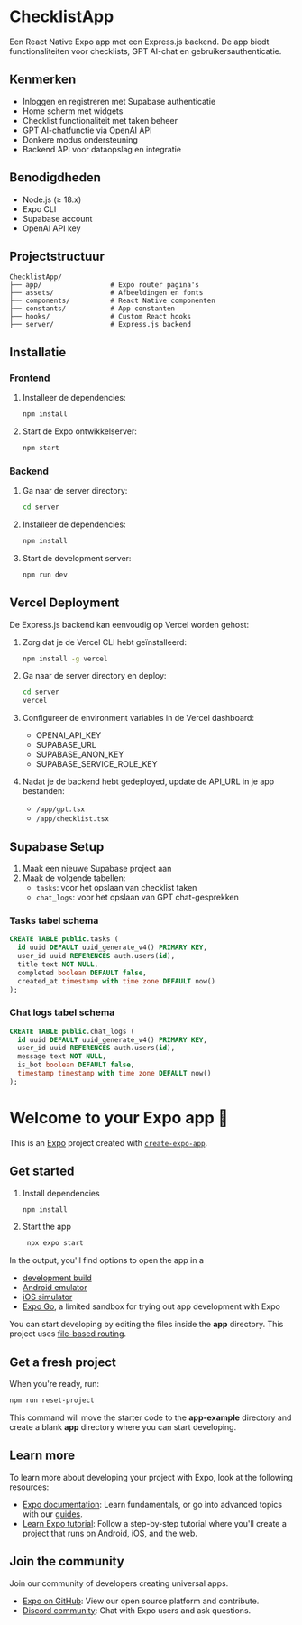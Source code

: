 # ChecklistApp

Een React Native Expo app met een Express.js backend. De app biedt functionaliteiten voor checklists, GPT AI-chat en gebruikersauthenticatie.

## Kenmerken

- Inloggen en registreren met Supabase authenticatie
- Home scherm met widgets
- Checklist functionaliteit met taken beheer
- GPT AI-chatfunctie via OpenAI API
- Donkere modus ondersteuning
- Backend API voor dataopslag en integratie

## Benodigdheden

- Node.js (≥ 18.x)
- Expo CLI
- Supabase account
- OpenAI API key

## Projectstructuur

```
ChecklistApp/
├── app/                 # Expo router pagina's
├── assets/              # Afbeeldingen en fonts
├── components/          # React Native componenten
├── constants/           # App constanten
├── hooks/               # Custom React hooks
├── server/              # Express.js backend
```

## Installatie

### Frontend

1. Installeer de dependencies:
   ```bash
   npm install
   ```

2. Start de Expo ontwikkelserver:
   ```bash
   npm start
   ```

### Backend

1. Ga naar de server directory:
   ```bash
   cd server
   ```

2. Installeer de dependencies:
   ```bash
   npm install
   ```

3. Start de development server:
   ```bash
   npm run dev
   ```

## Vercel Deployment

De Express.js backend kan eenvoudig op Vercel worden gehost:

1. Zorg dat je de Vercel CLI hebt geïnstalleerd:
   ```bash
   npm install -g vercel
   ```

2. Ga naar de server directory en deploy:
   ```bash
   cd server
   vercel
   ```

3. Configureer de environment variables in de Vercel dashboard:
   - OPENAI_API_KEY
   - SUPABASE_URL
   - SUPABASE_ANON_KEY
   - SUPABASE_SERVICE_ROLE_KEY

4. Nadat je de backend hebt gedeployed, update de API_URL in je app bestanden:
   - `/app/gpt.tsx`
   - `/app/checklist.tsx`

## Supabase Setup

1. Maak een nieuwe Supabase project aan
2. Maak de volgende tabellen:
   - `tasks`: voor het opslaan van checklist taken
   - `chat_logs`: voor het opslaan van GPT chat-gesprekken

### Tasks tabel schema
```sql
CREATE TABLE public.tasks (
  id uuid DEFAULT uuid_generate_v4() PRIMARY KEY,
  user_id uuid REFERENCES auth.users(id),
  title text NOT NULL,
  completed boolean DEFAULT false,
  created_at timestamp with time zone DEFAULT now()
);
```

### Chat logs tabel schema
```sql
CREATE TABLE public.chat_logs (
  id uuid DEFAULT uuid_generate_v4() PRIMARY KEY,
  user_id uuid REFERENCES auth.users(id),
  message text NOT NULL,
  is_bot boolean DEFAULT false,
  timestamp timestamp with time zone DEFAULT now()
);
```

# Welcome to your Expo app 👋

This is an [Expo](https://expo.dev) project created with [`create-expo-app`](https://www.npmjs.com/package/create-expo-app).

## Get started

1. Install dependencies

   ```bash
   npm install
   ```

2. Start the app

   ```bash
    npx expo start
   ```

In the output, you'll find options to open the app in a

- [development build](https://docs.expo.dev/develop/development-builds/introduction/)
- [Android emulator](https://docs.expo.dev/workflow/android-studio-emulator/)
- [iOS simulator](https://docs.expo.dev/workflow/ios-simulator/)
- [Expo Go](https://expo.dev/go), a limited sandbox for trying out app development with Expo

You can start developing by editing the files inside the **app** directory. This project uses [file-based routing](https://docs.expo.dev/router/introduction).

## Get a fresh project

When you're ready, run:

```bash
npm run reset-project
```

This command will move the starter code to the **app-example** directory and create a blank **app** directory where you can start developing.

## Learn more

To learn more about developing your project with Expo, look at the following resources:

- [Expo documentation](https://docs.expo.dev/): Learn fundamentals, or go into advanced topics with our [guides](https://docs.expo.dev/guides).
- [Learn Expo tutorial](https://docs.expo.dev/tutorial/introduction/): Follow a step-by-step tutorial where you'll create a project that runs on Android, iOS, and the web.

## Join the community

Join our community of developers creating universal apps.

- [Expo on GitHub](https://github.com/expo/expo): View our open source platform and contribute.
- [Discord community](https://chat.expo.dev): Chat with Expo users and ask questions.
